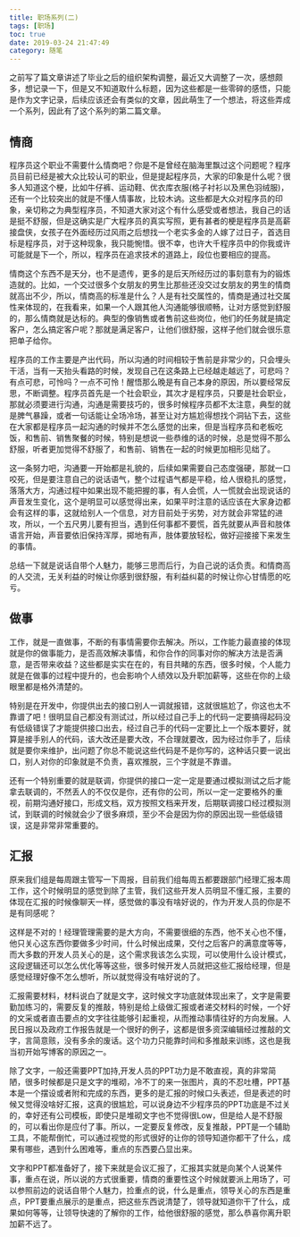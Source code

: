 ```yaml
---
title: 职场系列(二)
tags: [职场]
toc: true
date: 2019-03-24 21:47:49
category: 随笔
---
```


之前写了篇文章讲述了毕业之后的组织架构调整，最近又大调整了一次，感想颇多，想记录一下，但是又不知道取什么标题，因为这些都是一些零碎的感悟，只能是作为文字记录，后续应该还会有类似的文章，因此萌生了一个想法，将这些弄成一个系列，因此有了这个系列的第二篇文章。
<!--more-->

## 情商

程序员这个职业不需要什么情商吧？你是不是曾经在脑海里飘过这个问题呢？程序员目前已经是被大众比较认可的职业，但是提起程序员，大家的印象是什么呢？很多人知道这个梗，比如牛仔裤、运动鞋、优衣库衣服(格子衬衫以及黑色羽绒服)，还有一个比较突出的就是不懂人情事故，比较木讷。这些都是大众对程序员的印象，亲切称之为典型程序员，不知道大家对这个有什么感受或者想法，我自己的话是挺不舒服，但是这确实是广大程序员的真实写照，更有甚者的梗是程序员是高薪接盘侠，女孩子在外面经历过风雨之后想找一个老实多金的人嫁了过日子，首选目标是程序员，对于这种现象，我只能惋惜。很不幸，也许大千程序员中的你我或许可能就是下一个，所以，程序员在追求技术的道路上，段位也要相应的提高。

情商这个东西不是天分，也不是遗传，更多的是后天所经历过的事刻意有为的锻炼造就的。比如，一个交过很多个女朋友的男生比那些还没交过女朋友的男生的情商就高出不少，所以，情商高的标准是什么？人是有社交属性的，情商是通过社交属性来体现的，在我看来，如果一个人跟其他人沟通能够很顺畅，让对方感觉到舒服的，那么情商就是达标的。典型的像销售或者售前这些岗位，他们的任务就是搞定客户，怎么搞定客户呢？那就是满足客户，让他们很舒服，这样子他们就会很乐意把单子给你。

程序员的工作主要是产出代码，所以沟通的时间相较于售前是非常少的，只会埋头干活，当有一天抬头看路的时候，发现自己在这条路上已经越走越远了，可悲吗？有点可悲，可怜吗？一点不可怜！醒悟那么晚是有自己本身的原因，所以要经常反思，不断调整。程序员首先是一个社会职业，其次才是程序员，只要是社会职业，那就必须要进行沟通，沟通是需要技巧的，很多时候程序员都不太注意，典型的就是脾气暴躁，或者一句话能让全场冷场，甚至让对方尴尬得想找个洞钻下去，这些在大家都是程序员一起沟通的时候并不怎么感觉的出来，但是当程序员和老板吃饭，和售前、销售聚餐的时候，特别是想说一些恭维的话的时候，总是觉得不那么舒服，听者更加觉得不舒服了，和售前、销售在一起的时候更加相形见绌了。

这一条努力吧，沟通要一开始都是礼貌的，后续如果需要自己态度强硬，那就一口咬死，但是要注意自己的说话语气，整个过程语气都是平稳，给人很稳扎的感觉，落落大方，沟通过程中如果出现不能把握的事，有人会慌，人一慌就会出现说话的声音发生变化，这个是明显可以感觉得出来，如果平时注意的话应该在大家身边都会有这样的事，这就给别人一个信息，对方目前处于劣势，对方就会非常猛的进攻，所以，一个五尺男儿要有担当，遇到任何事都不要慌，首先就要从声音和肢体语言开始，声音要依旧保持浑厚，掷地有声，肢体要放轻松，做好迎接接下来发生的事情。

总结一下就是说话自带个人魅力，能够三思而后行，为自己说的话负责。和情商高的人交流，无关利益的时候让你感到很舒服，有利益纠葛的时候让你心甘情愿的吃亏。

## 做事

工作，就是一直做事，不断的有事情需要你去解决。所以，工作能力最直接的体现就是你的做事能力，是否高效解决事情，和你合作的同事对你的解决方法是否满意，是否带来收益？这些都是实实在在的，有目共睹的东西，很多时候，个人能力就是在做事的过程中提升的，也会影响个人绩效以及升职加薪等，这些在你的上级眼里都是格外清楚的。

特别是在开发中，你提供出去的接口别人一调就报错，这就很尴尬了，你这也太不靠谱了吧！很明显自己都没有测试过，所以经过自己手上的代码一定要搞得起码没有低级错误了才能提供接口出去，经过自己手的代码一定要比上一个版本要好，就算是接手别人的代码，该大改还是要大改，不合理就要改，因为经过你手了，后续就是要你来维护，出问题了你总不能说这些代码是不是你写的，这种话只要一说出口，别人对你的印象就是不负责，喜欢推脱，三个字就是不靠谱。

还有一个特别重要的就是联调，你提供的接口一定一定是要通过模拟测试之后才能拿去联调的，不然丢人的不仅仅是你，还有你的公司，所以一定一定要格外的重视，前期沟通好接口，形成文档，双方按照文档来开发，后期联调接口经过模拟测试，到联调的时候就会少了很多麻烦，至少不会是因为你的原因出现一些低级错误，这是非常非常重要的。


## 汇报

原来我们组是每周跟主管写一下周报，目前我们组每周五都要跟部门经理汇报本周工作，这个时候明显的感觉到除了主管，我们这些开发人员明显不懂汇报，主要的体现在汇报的时候像聊天一样，感觉做的事没有啥好说的，作为开发人员的你是不是有同感呢？

这样是不对的！经理管理需要的是大方向，不需要很细的东西，他不关心也不懂，他只关心这东西你要做多少时间，什么时候出成果，交付之后客户的满意度等等，而大多数的开发人员关心的是，这个需求我该怎么实现，可以使用什么设计模式，这段逻辑还可以怎么优化等等这些，很多时候开发人员就把这些汇报给经理，但是感觉经理好像不怎么想听，所以就觉得没有啥好说的了。

汇报需要材料，材料说白了就是文字，这时候文字功底就体现出来了，文字是需要勤加练习的，需要反复的推敲，特别是给上级做汇报或者递交材料的时候，一个好的文采或者直击要点的文字往往能够引起重视，从而推动事情往好的方向发展。人民日报以及政府工作报告就是一个很好的例子，这都是很多资深编辑经过推敲的文字，言简意赅，没有多余的废话。这个功力只能靠时间和多推敲来训练，这也是我当初开始写博客的原因之一。

除了文字，一般还需要PPT加持,开发人员的PPT功力是不敢直视，真的非常简陋，很多时候都是只是文字的堆砌，冷不丁的来一张图片，真的不忍吐槽，PPT基本是一个摆设或者附和完成的东西，更多的是汇报的时候口头表述，但是表述的时候又觉得没啥好汇报，这真的很尴尬，可以说身边不少程序员的PPT功底是不过关的，幸好还有公司模板，即使只是堆砌文字也不觉得很Low，但是给人是不舒服的，可以看出你是应付了事。所以，一定要反复修改，反复推敲，PPT是一个辅助工具，不能帮倒忙，可以通过视觉的形式很好的让你的领导知道你都干了什么，成果有哪些，遇到什么困难等，重点的东西要凸显出来。

文字和PPT都准备好了，接下来就是会议汇报了，汇报其实就是向某个人说某件事，重点在说，所以说的方式很重要，情商的重要性这个时候就要派上用场了，可以参照前边的说话自带个人魅力，捡重点的说，什么是重点，领导关心的东西是重点，PPT要重点展示的是重点，把这些东西说清楚了，领导就知道你干了什么，成果如何等等，让领导快速的了解你的工作，给他很舒服的感觉，那么恭喜你离升职加薪不远了。





